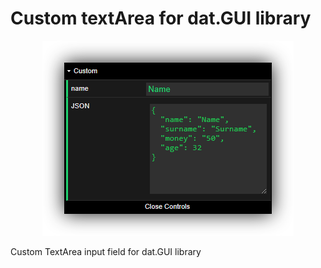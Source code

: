 # Custom textArea for dat.GUI library

<div align="center">
    <img src="public/example.png" />
</div>

Custom TextArea input field for dat.GUI library
